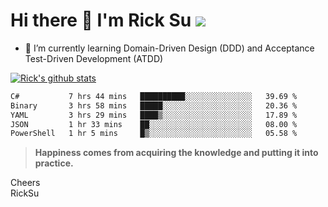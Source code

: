 # Hi there 👋 I'm Rick Su ![](https://komarev.com/ghpvc/?username=ricksu978)
<!--
**ricksu978/ricksu978** is a ✨ _special_ ✨ repository because its `README.md` (this file) appears on your GitHub profile.

Here are some ideas to get you started:

- 🔭 I’m currently working on ...
-->
- 🌱 I’m currently learning Domain-Driven Design (DDD) and Acceptance Test-Driven Development (ATDD)
<!--
- 👯 I’m looking to collaborate on ...
- 🤔 I’m looking for help with ...
- 💬 Ask me about ...
- 📫 How to reach me: ...
- 😄 Pronouns: ...
- ⚡ Fun fact: ...
-->
[![Rick's github stats](https://github-readme-stats.vercel.app/api?username=ricksu978&theme=dark)](https://github.com/ricksu978/ricksu978)

<!--START_SECTION:waka-->

```txt
C#           7 hrs 44 mins   ██████████░░░░░░░░░░░░░░░   39.69 %
Binary       3 hrs 58 mins   █████░░░░░░░░░░░░░░░░░░░░   20.36 %
YAML         3 hrs 29 mins   ████▒░░░░░░░░░░░░░░░░░░░░   17.89 %
JSON         1 hr 33 mins    ██░░░░░░░░░░░░░░░░░░░░░░░   08.00 %
PowerShell   1 hr 5 mins     █▒░░░░░░░░░░░░░░░░░░░░░░░   05.58 %
```

<!--END_SECTION:waka-->

> **Happiness comes from acquiring the knowledge and putting it into practice.**

Cheers  
RickSu 
